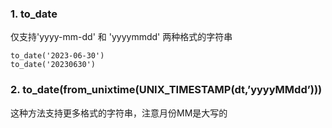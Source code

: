 ### 1. to_date
仅支持'yyyy-mm-dd' 和 'yyyymmdd' 两种格式的字符串
```
to_date('2023-06-30')
to_date('20230630')
```
### 2. to_date(from_unixtime(UNIX_TIMESTAMP(dt,’yyyyMMdd’)))
这种方法支持更多格式的字符串，注意月份MM是大写的

